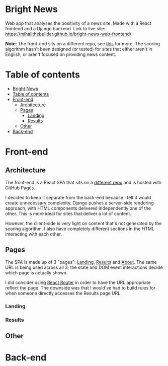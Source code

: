 # Bright News
Web app that analyses the positivity of a news site. Made with a React frontend and a Django backend. Link to live site: https://mihailthebuilder.github.io/bright-news-web-frontend/

**Note**: The front-end sits on a different repo, see [this](#architecture) for more. The scoring algorithm hasn't been designed (or tested) for sites that either aren't in English, or aren't focused on providing news content.

# Table of contents
- [Bright News](#bright-news)
- [Table of contents](#table-of-contents)
- [Front-end](#front-end)
  - [Architecture](#architecture)
  - [Pages](#pages)
    - [Landing](#landing)
    - [Results](#results)
  - [Other](#other)
- [Back-end](#back-end)

# Front-end

## Architecture

The front-end is a React SPA that sits on a [different repo](https://github.com/mihailthebuilder/bright-news-web-frontend) and is hosted with GitHub Pages. 

I decided to keep it separate from the back-end because I felt it would create unnecessary complexity. Django pushes a server-side rendering approach, with HTML components delivered independently one of the other. This is more ideal for sites that deliver a lot of content.

However, the client-side is very light on content that's not generated by the scoring algorithm. I also have completely different sections in the HTML interacting with each other.

## Pages

The SPA is made up of 3 "pages": [Landing](#landing), [Results](#results) and [About](#about). The same URL is being used across all 3; the state and DOM event interactions decide which page is actually shown. 

I did consider using [React Router](https://reactrouter.com/) in order to have the URL appropriate reflect the page. The downside was that I would've had to build rules for when someone directly accesses the Results page URL.

### Landing


### Results

## Other

# Back-end